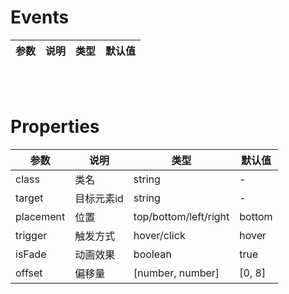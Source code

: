 # Events

| 参数 | 说明 | 类型 | 默认值 |
|------|------|------|------|

<br>
<br>

# Properties

| 参数 | 说明 | 类型 | 默认值 |
|------|------|------|------|
| class | 类名 | string | - |
| target | 目标元素id | string | - |
| placement | 位置 | top/bottom/left/right | bottom |
| trigger | 触发方式 | hover/click | hover |
| isFade | 动画效果 | boolean | true |
| offset | 偏移量 | [number, number] | [0, 8] |
